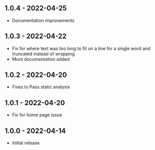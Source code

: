 ## 1.0.4 - 2022-04-25

* Documentation improvements

## 1.0.3 - 2022-04-22

* Fix for where text was too long to fit on a line for a single word and truncated instead of wrapping
* More documentation added

## 1.0.2 - 2022-04-20

* Fixes to Pass static analysis

## 1.0.1 - 2022-04-20

* Fix for home page issue

## 1.0.0 - 2022-04-14

* Initial release
